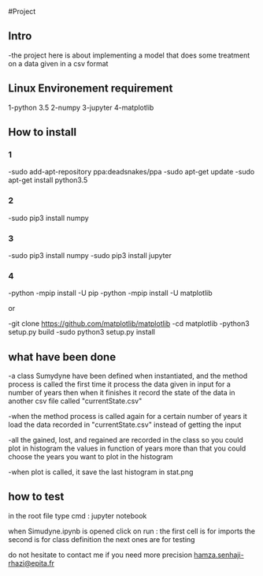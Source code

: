 #Project 
## Intro
-the project here is about implementing a model that does some treatment on 
a data given in a csv format

## Linux Environement requirement
1-python 3.5
2-numpy
3-jupyter
4-matplotlib
## How to install
### 1
-sudo add-apt-repository ppa:deadsnakes/ppa
-sudo apt-get update
-sudo apt-get install python3.5
### 2
-sudo pip3 install numpy
### 3
-sudo pip3 install numpy
-sudo pip3 install jupyter
### 4 
-python -mpip install -U pip
-python -mpip install -U matplotlib

or

-git clone https://github.com/matplotlib/matplotlib
-cd matplotlib
-python3 setup.py build
-sudo python3 setup.py install

## what have been done
-a class Sumydyne have been defined when instantiated, and the method
process is called the first time it process the data given in input
for a number of years then when it finishes it record the state of the 
data in another csv file called "currentState.csv"

-when the method process is called again for a certain number of 
years it load the data recorded in "currentState.csv" instead of
getting the input

-all the gained, lost, and regained are recorded in the class
so you could plot in histogram the values in function of years
more than that you could choose the years you want to plot 
in the histogram

-when plot is called, it save the last histogram 
in stat.png
## how to test
in the root file type cmd : jupyter notebook

when  Simudyne.ipynb is opened click on run :
the first cell is for imports
the second is for class definition
the next ones are for testing

do not hesitate to contact me if you need more precision 
hamza.senhaji-rhazi@epita.fr




